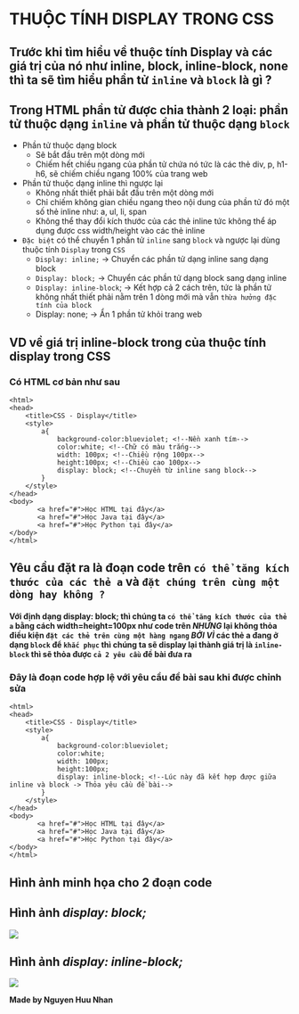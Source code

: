 # THUỘC TÍNH DISPLAY TRONG CSS
## Trước khi tìm hiểu về thuộc tính Display và các giá trị của nó như inline, block, inline-block, none thì ta sẽ tìm hiểu phần tử `inline` và `block` là gì ?
## Trong HTML phần tử được chia thành **2 loại**: phần tử thuộc dạng `inline` và phần tử thuộc dạng `block`
* Phần tử thuộc dạng block
  * Sẽ bắt đầu trên một dòng mới
  * Chiếm hết chiều ngang của phần tử chứa nó tức là các thẻ div, p, h1-h6, sẽ chiếm chiều ngang 100% của trang web
* Phần tử thuộc dạng inline thì ngược lại
  * Không nhất thiết phải bắt đầu trên một dòng mới
  * Chỉ chiếm không gian chiều ngang theo nội dung của phần tử đó một số thẻ inline như: a, ul, li, span
  * Không thể thay đổi kích thước của các thẻ inline tức không thể áp dụng được css width/height vào các thẻ inline
* `Đặc biệt` có thể chuyển 1 phần tử `inline` sang `block` và ngược lại dùng thuộc tính `Display` trong `CSS`
  * `Display: inline;` -> Chuyển các phần tử dạng inline sang dạng block
  * `Display: block;` -> Chuyển các phần tử dạng block sang dạng inline
  * `Display: inline-block`; -> Kết hợp cả 2 cách trên, tức là phần tử không nhất thiết phải nằm trên 1 dòng mới mà vẫn `thừa hưởng đặc tính của block`
  * Display: none; -> Ẩn 1 phần tử khỏi trang web
## VD về giá trị inline-block trong của thuộc tính display trong CSS
### Có HTML cơ bản như sau 
```
<html>
<head>
    <title>CSS - Display</title>
    <style>
        a{
            background-color:blueviolet; <!--Nền xanh tím-->
            color:white; <!--Chữ có màu trắng-->
            width: 100px; <!--Chiều rộng 100px-->
            height:100px; <!--Chiều cao 100px-->
            display: block; <!--Chuyền từ inline sang block-->
        }
    </style>
</head>
<body>
       <a href="#">Học HTML tại đây</a>
       <a href="#">Học Java tại đây</a>
       <a href="#">Học Python tại đây</a>
</body>
</html>
```
## Yêu cầu đặt ra là đoạn code trên `có thể tăng kích thước của các thẻ a` và `đặt chúng trên cùng một dòng hay không ?`
#### Với định dạng display: block; thì chúng ta `có thể tăng kích thước của thẻ a` bằng cách width=height=100px như code trên *NHƯNG* lại không thỏa điều kiện `đặt các thẻ trên cùng một hàng ngang` *BỞI VÌ* các thẻ a đang ở dạng `block` để `khắc phục` thì chúng ta sẽ display lại thành giá trị là `inline-block` thì sẽ thỏa được `cả 2 yêu cầu` đề bài đưa ra
### Đây là đoạn code hợp lệ với yêu cầu đề bài sau khi được chỉnh sửa
```
<html>
<head>
    <title>CSS - Display</title>
    <style>
        a{
            background-color:blueviolet;
            color:white;
            width: 100px;
            height:100px;
            display: inline-block; <!--Lúc này đã kết hợp được giữa inline và block -> Thỏa yêu cầu đề bài-->
        }
    </style>
</head>
<body>
       <a href="#">Học HTML tại đây</a>
       <a href="#">Học Java tại đây</a>
       <a href="#">Học Python tại đây</a>
</body>
</html>
```
## Hình ảnh minh họa cho 2 đoạn code 
## Hình ảnh *display: block;*
<img src="https://lh3.googleusercontent.com/tMfwXoOosb5N6hm03sxVZkjDtG9KDiem5wSDs57NKt-3WmeRTk1horGOLet3n20P8LVqss0TUf_tcucr9sooV9pneOvHa3YEk3dvg6ZhmYfg--Uzx3b0jfiFtbsoH3sM_nQlHze7guDLJsDNtukuFx6M92E0XnWefDJg0WcmjyMe_j_wfWQ6w4fE3Srtua9r7DUNBmCAcr7viovJdpn9j9nK61ANhJjEFPzrMeR1EreQe4cdp7I0V1ST0DvxvSfervW1MuO3k_rV83mv0yiiiuKmmKOXioiUKaS-t-yJ-fenujbZsJDJQHg-Cxq2ulCm8ZNsP6xU_loQRD3NKwfPA6Uns-FbHpWgmYmLsifxE2-fsfq0QjY5FswiGOEFe_W3fmRFt3tSs-OrllvaavVJB6Pbf8YF3IYZnsicv80aS5xFqyhspkF4um3o04lx7AekFLDLerUvP9AXY--pLTlLthfooWSKZVnn55GkPeE0B4FHSi24ntrOyR6j-8Xn6mE5jDZWK2gbU0Y50Xx4sH5Y0f5w9EK2fJcWVmdKV8_wkgj6pAumFVdN5QvqHOf-RqIAQ8BmuAfhwy1uvwNUSzSoaUhHWms2nDdYgFuMAyHe_uoHkcL9l2MMiRvKBIyUwu7R1lqPlTRJosziT5W99bkmh8ompVqSmAJBeJgpGvyuLbkjW7y8m9L7dFpflRiEDSIUmdGW7J9SEZwKzLqCJQ=w1280-h358-no?authuser=0">

## Hình ảnh *display: inline-block;*
<img src="https://lh3.googleusercontent.com/iq6opZvFqHK0d9nuAYmxsXsWsR778IvZJ4l3zSS6zBQsiWfyFeZnKBy0QCQ7Fan8_Xf8-XlOMBUyY9xr3FEmVvz9RiOcgk9PrIgae-rXQV_ue2oQBoAx8ZKzd3Y2IUXS5zfw-JnpRjkTeFxHcJWJVJHDmlNKLhM1688nY6FHXnaLsFBTKT4jo1Avj-R4MlB5a6Dg_y-qh_T11iBmVE-9k7Z2wffb6Mk22vmhuz4jlJRz3zI5muaT6iC56FaRXR7SGRmxal083NuV1afz2fKK5ta4Ia3dkgyPU2IItwUJgQ4TlW3jhdoHftEAcIDnZvmDGn_U1if95QqIReU5bpx5xAwE4LL6hwLrEHYGG8CtYDUXh6HdExYZaaQXfJkL0K8V8MEzxaTeeOqOp8KhCFfLej9EKifLy6wVucKj5XLRtg_E3OSK4GpSEDImx1x3YqV50cm19WJAiFOgFcy0-ANQYsJSWu9_LUZFCJTOzaGDLCirvI1tJnKXGikHCzps3u4QQejQ8sxWjK6krWbycZ5xz3-F7aJrytJc9sbEeDtF-3tdeJKxfLPOSvKLBMnkduGnM1XC8yMKGsRVf8UfXHp5aqA7jpW0N1sYqVx-TZyfIWoDUTqZoVoPFE4bHq6pGt7gd9nBBEA__G-LeUCaCqH7jjWjHZhGSdZPvc7-jn0tW69chqqi9JimRLsAShLgpcLho6p_CG6dO7pQ-I0Lug=w1133-h256-no?authuser=0">

**Made by Nguyen Huu Nhan**
